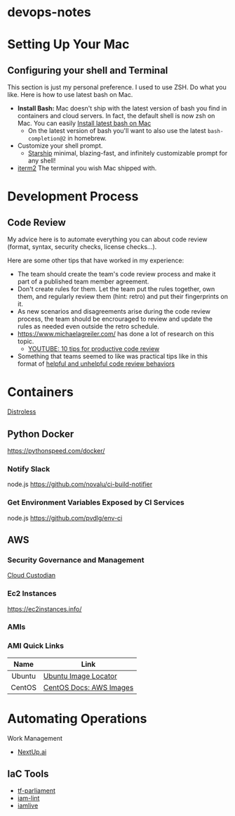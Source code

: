 # devops-notes

# Setting Up Your Mac

## Configuring your shell and Terminal

This section is just my personal preference. I used to use ZSH. Do what you like. Here is how to use latest bash on Mac.

  * **Install Bash:** Mac doesn't ship with the latest version of bash you find in containers and cloud servers. In fact, the default shell is now zsh on Mac. You can easily [Install latest bash on Mac](https://www.ioannispoulakas.com/2019/03/10/how-to-install-bash-5-on-macos/)
    * On the latest version of bash you'll want to also use the latest `bash-completion@2` in homebrew.
  * Customize your shell prompt. 
    * [Starship](https://starship.rs/) minimal, blazing-fast, and infinitely customizable prompt for any shell!
  * [iterm2](https://iterm2.com/) The terminal you wish Mac shipped with.

# Development Process

## Code Review

My advice here is to automate everything you can about code review (format, syntax, security checks, license checks...). 

Here are some other tips that have worked in my experience:

* The team should create the team's code review process and make it part of a published team member agreement. 
* Don't create rules for them. Let the team put the rules together, own them, and regularly review them (hint: retro) and put their fingerprints on it. 
* As new scenarios and disagreements arise during the code review process, the team should be encrouraged to review and update the rules as needed even outside the retro schedule.
* https://www.michaelagreiler.com/ has done a lot of research on this topic.
  * [YOUTUBE: 10 tips for productive code review](https://www.youtube.com/watch?v=NNXk_WJzyMI)
* Something that teams seemed to like was practical tips like in this format of [helpful and unhelpful code review behaviors](https://medium.com/@sandya.sankarram/unlearning-toxic-behaviors-in-a-code-review-culture-b7c295452a3c)

# Containers

[Distroless](https://github.com/GoogleContainerTools/distroless)

## Python Docker

https://pythonspeed.com/docker/

### Notify Slack

node.js
https://github.com/novalu/ci-build-notifier

### Get Environment Variables Exposed by CI Services

node.js
https://github.com/pvdlg/env-ci

## AWS

### Security Governance and Management

[Cloud Custodian](https://cloudcustodian.io/)

### Ec2 Instances
https://ec2instances.info/

### AMIs

### AMI Quick Links

|  Name  | Link                                                                 |
| :----: | -------------------------------------------------------------------- |
| Ubuntu | [Ubuntu Image Locator](https://cloud-images.ubuntu.com/locator/ec2/) |
| CentOS | [CentOS Docs: AWS Images](https://wiki.centos.org/Cloud/AWS)         |

# Automating Operations

Work Management

* [NextUp.ai](https://www.nextup.ai)

## IaC Tools

* [tf-parliament](https://hub.docker.com/r/rdkls/tf-parliament)
* [iam-lint](https://github.com/xen0l/iam-lint)
* [iamlive](https://github.com/iann0036/iamlive)

